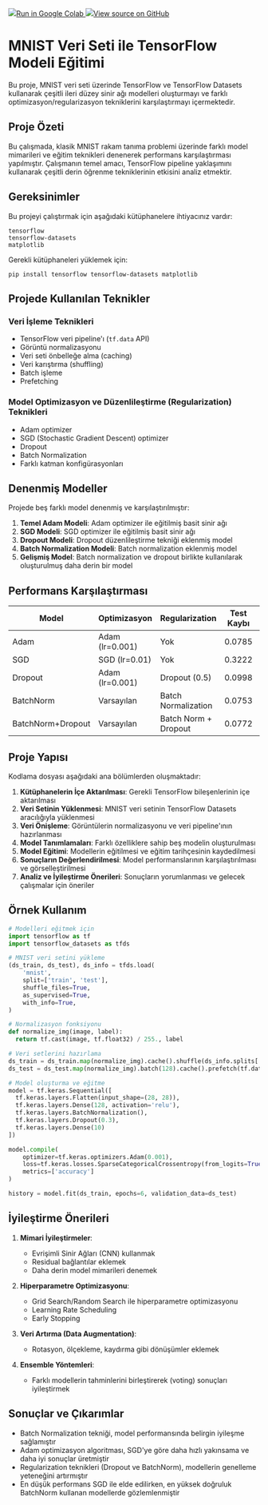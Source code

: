 <a target="_blank" href="https://colab.research.google.com/drive/1PtY4KN5QQnk9oUPgxpxO_8Y8fG6-cRFy#scrollTo=YGaqMvDgRUUv">
  <img src="https://www.tensorflow.org/images/colab_logo_32px.png" />Run in Google Colab
</a>

<a target="_blank" href="https://github.com/OguzBerkAydin/mnist_derin_ogrenme/tree/main/advance_pipeline_tensorflow">
  <img src="https://www.tensorflow.org/images/GitHub-Mark-32px.png" />View source on GitHub
</a>

# MNIST Veri Seti ile TensorFlow Modeli Eğitimi

Bu proje, MNIST veri seti üzerinde TensorFlow ve TensorFlow Datasets kullanarak çeşitli ileri düzey sinir ağı modelleri oluşturmayı ve farklı optimizasyon/regularizasyon tekniklerini karşılaştırmayı içermektedir.

## Proje Özeti

Bu çalışmada, klasik MNIST rakam tanıma problemi üzerinde farklı model mimarileri ve eğitim teknikleri denenerek performans karşılaştırması yapılmıştır. Çalışmanın temel amacı, TensorFlow pipeline yaklaşımını kullanarak çeşitli derin öğrenme tekniklerinin etkisini analiz etmektir.

## Gereksinimler

Bu projeyi çalıştırmak için aşağıdaki kütüphanelere ihtiyacınız vardır:

```
tensorflow
tensorflow-datasets
matplotlib
```

Gerekli kütüphaneleri yüklemek için:
```
pip install tensorflow tensorflow-datasets matplotlib
```

## Projede Kullanılan Teknikler

### Veri İşleme Teknikleri
- TensorFlow veri pipeline'ı (`tf.data` API)
- Görüntü normalizasyonu
- Veri seti önbelleğe alma (caching)
- Veri karıştırma (shuffling)
- Batch işleme
- Prefetching

### Model Optimizasyon ve Düzenlileştirme (Regularization) Teknikleri
- Adam optimizer
- SGD (Stochastic Gradient Descent) optimizer
- Dropout
- Batch Normalization
- Farklı katman konfigürasyonları

## Denenmiş Modeller

Projede beş farklı model denenmiş ve karşılaştırılmıştır:

1. **Temel Adam Modeli**: Adam optimizer ile eğitilmiş basit sinir ağı
2. **SGD Modeli**: SGD optimizer ile eğitilmiş basit sinir ağı
3. **Dropout Modeli**: Dropout düzenlileştirme tekniği eklenmiş model
4. **Batch Normalization Modeli**: Batch normalization eklenmiş model
5. **Gelişmiş Model**: Batch normalization ve dropout birlikte kullanılarak oluşturulmuş daha derin bir model

## Performans Karşılaştırması

| Model | Optimizasyon | Regularization | Test Kaybı | Test Doğruluğu |
|-------|--------------|----------------|------------|----------------|
| Adam | Adam (lr=0.001) | Yok | 0.0785 | 0.9764 |
| SGD | SGD (lr=0.01) | Yok | 0.3222 | 0.9100 |
| Dropout | Adam (lr=0.001) | Dropout (0.5) | 0.0998 | 0.9701 |
| BatchNorm | Varsayılan | Batch Normalization | 0.0753 | 0.9770 |
| BatchNorm+Dropout | Varsayılan | Batch Norm + Dropout | 0.0772 | 0.9768 |

## Proje Yapısı

Kodlama dosyası aşağıdaki ana bölümlerden oluşmaktadır:

1. **Kütüphanelerin İçe Aktarılması**: Gerekli TensorFlow bileşenlerinin içe aktarılması
2. **Veri Setinin Yüklenmesi**: MNIST veri setinin TensorFlow Datasets aracılığıyla yüklenmesi
3. **Veri Önişleme**: Görüntülerin normalizasyonu ve veri pipeline'ının hazırlanması
4. **Model Tanımlamaları**: Farklı özelliklere sahip beş modelin oluşturulması
5. **Model Eğitimi**: Modellerin eğitilmesi ve eğitim tarihçesinin kaydedilmesi
6. **Sonuçların Değerlendirilmesi**: Model performanslarının karşılaştırılması ve görselleştirilmesi
7. **Analiz ve İyileştirme Önerileri**: Sonuçların yorumlanması ve gelecek çalışmalar için öneriler

## Örnek Kullanım

```python
# Modelleri eğitmek için
import tensorflow as tf
import tensorflow_datasets as tfds

# MNIST veri setini yükleme
(ds_train, ds_test), ds_info = tfds.load(
    'mnist',
    split=['train', 'test'],
    shuffle_files=True,
    as_supervised=True,
    with_info=True,
)

# Normalizasyon fonksiyonu
def normalize_img(image, label):
  return tf.cast(image, tf.float32) / 255., label

# Veri setlerini hazırlama
ds_train = ds_train.map(normalize_img).cache().shuffle(ds_info.splits['train'].num_examples).batch(128).prefetch(tf.data.AUTOTUNE)
ds_test = ds_test.map(normalize_img).batch(128).cache().prefetch(tf.data.AUTOTUNE)

# Model oluşturma ve eğitme
model = tf.keras.Sequential([
  tf.keras.layers.Flatten(input_shape=(28, 28)),
  tf.keras.layers.Dense(128, activation='relu'),
  tf.keras.layers.BatchNormalization(),
  tf.keras.layers.Dropout(0.3),
  tf.keras.layers.Dense(10)
])

model.compile(
    optimizer=tf.keras.optimizers.Adam(0.001),
    loss=tf.keras.losses.SparseCategoricalCrossentropy(from_logits=True),
    metrics=['accuracy']
)

history = model.fit(ds_train, epochs=6, validation_data=ds_test)
```

## İyileştirme Önerileri

1. **Mimari İyileştirmeler**:
   - Evrişimli Sinir Ağları (CNN) kullanmak
   - Residual bağlantılar eklemek
   - Daha derin model mimarileri denemek

2. **Hiperparametre Optimizasyonu**:
   - Grid Search/Random Search ile hiperparametre optimizasyonu
   - Learning Rate Scheduling
   - Early Stopping

3. **Veri Artırma (Data Augmentation)**:
   - Rotasyon, ölçekleme, kaydırma gibi dönüşümler eklemek
   
4. **Ensemble Yöntemleri**:
   - Farklı modellerin tahminlerini birleştirerek (voting) sonuçları iyileştirmek

## Sonuçlar ve Çıkarımlar

- Batch Normalization tekniği, model performansında belirgin iyileşme sağlamıştır
- Adam optimizasyon algoritması, SGD'ye göre daha hızlı yakınsama ve daha iyi sonuçlar üretmiştir
- Regularization teknikleri (Dropout ve BatchNorm), modellerin genelleme yeteneğini artırmıştır
- En düşük performans SGD ile elde edilirken, en yüksek doğruluk BatchNorm kullanan modellerde gözlemlenmiştir
